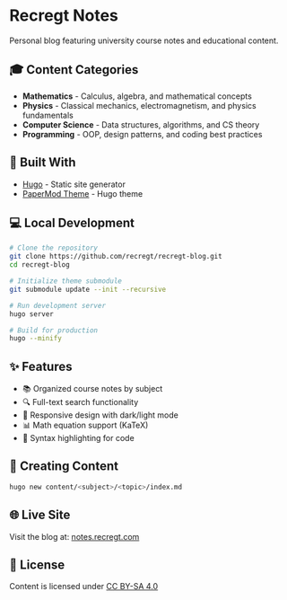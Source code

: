# Recregt Notes

Personal blog featuring university course notes and educational content.

## 🎓 Content Categories

- **Mathematics** - Calculus, algebra, and mathematical concepts
- **Physics** - Classical mechanics, electromagnetism, and physics fundamentals
- **Computer Science** - Data structures, algorithms, and CS theory
- **Programming** - OOP, design patterns, and coding best practices

## 🚀 Built With

- [Hugo](https://gohugo.io/) - Static site generator
- [PaperMod Theme](https://github.com/adityatelange/hugo-PaperMod) - Hugo theme

## 💻 Local Development

```bash
# Clone the repository
git clone https://github.com/recregt/recregt-blog.git
cd recregt-blog

# Initialize theme submodule
git submodule update --init --recursive

# Run development server
hugo server

# Build for production
hugo --minify
```

## ✨ Features

- 📚 Organized course notes by subject
- 🔍 Full-text search functionality  
- 📱 Responsive design with dark/light mode
- 📊 Math equation support (KaTeX)
- 🎨 Syntax highlighting for code

## 📝 Creating Content

```bash
hugo new content/<subject>/<topic>/index.md
```

## 🌐 Live Site

Visit the blog at: [notes.recregt.com](https://notes.recregt.com)

## 📄 License

Content is licensed under [CC BY-SA 4.0](https://creativecommons.org/licenses/by-sa/4.0/)
